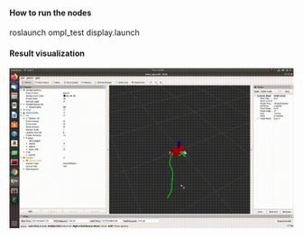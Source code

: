 #### **How to run the nodes**
roslaunch ompl_test display.launch

#### **Result visualization**

![result](gif/ompl_car.gif)
